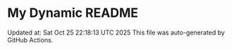 # My Dynamic README
Updated at: Sat Oct 25 22:18:13 UTC 2025
This file was auto-generated by GitHub Actions.
